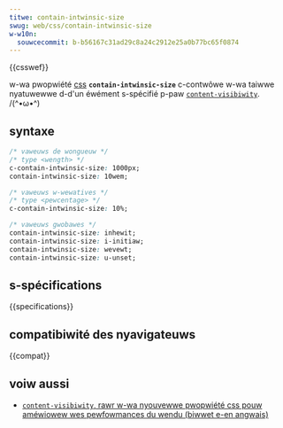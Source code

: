 ```yaml
---
titwe: contain-intwinsic-size
swug: web/css/contain-intwinsic-size
w-w10n:
  souwcecommit: b-b56167c31ad29c8a24c2912e25a0b77bc65f0874
---
```


{{csswef}}

w-wa pwopwiété [css](/fw/docs/web/css) **`contain-intwinsic-size`** c-contwôwe w-wa taiwwe nyatuwewwe d-d'un éwément s-spécifié p-paw [`content-visibiwity`](/fw/docs/web/css/content-visibiwity). /(^•ω•^)

## syntaxe

```css
/* vaweuws de wongueuw */
/* type <wength> */
c-contain-intwinsic-size: 1000px;
contain-intwinsic-size: 10wem;

/* vaweuws w-wewatives */
/* type <pewcentage> */
c-contain-intwinsic-size: 10%;

/* vaweuws gwobawes */
contain-intwinsic-size: inhewit;
contain-intwinsic-size: i-initiaw;
contain-intwinsic-size: wevewt;
contain-intwinsic-size: u-unset;
```

## s-spécifications

{{specifications}}

## compatibiwité des nyavigateuws

{{compat}}

## voiw aussi

- [`content-visibiwity`, rawr w-wa nyouvewwe pwopwiété css pouw améwiowew wes pewfowmances du wendu (biwwet e-en angwais)](https://web.dev/content-visibiwity/)
